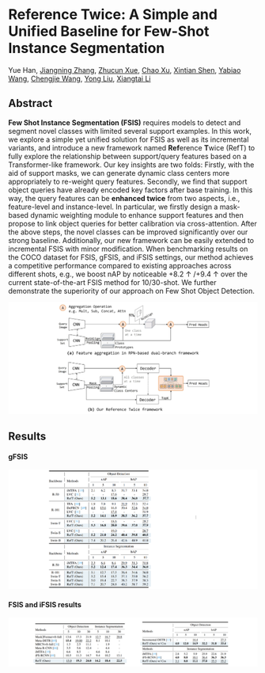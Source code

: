 # Reference Twice: A Simple and Unified Baseline for Few-Shot Instance Segmentation

Yue Han, [Jiangning Zhang](https://zhangzjn.github.io/), [Zhucun Xue](http://www.captain-whu.com/xuezhucun.html), [Chao Xu](https://scholar.google.com/citations?hl=zh-CN&user=zlq2S_0AAAAJ), [Xintian Shen](https://april.zju.edu.cn/team/xintian-shen/), [Yabiao Wang](https://scholar.google.com.hk/citations?hl=zh-CN&user=xiK4nFUAAAAJ), [Chengjie Wang](https://scholar.google.com/citations?hl=zh-CN&user=fqte5H4AAAAJ), [Yong Liu](https://april.zju.edu.cn/our-team/), [Xiangtai Li](https://lxtgh.github.io/)

## Abstract
**Few Shot Instance Segmentation (FSIS)** requires models to detect and segment novel classes with limited several support examples. In this work, we explore a simple yet unified solution for FSIS as well as its incremental variants, and introduce a new framework named **Ref**erence **T**wice (RefT) to fully explore the relationship between support/query features based on a Transformer-like framework. Our key insights are two folds: Firstly, with the aid of support masks, we can generate dynamic class centers more appropriately to re-weight query features. Secondly, we find that support object queries have already encoded key factors after base training. In this way, the query features can be **enhanced twice** from two aspects, i.e., feature-level and instance-level. In particular, we firstly design a mask-based dynamic weighting module to enhance support features and then propose to link object queries for better calibration via cross-attention. After the above steps, the novel classes can be improved significantly over our strong baseline. Additionally, our new framework can be easily extended to incremental FSIS with minor modification. When benchmarking results on the COCO dataset for FSIS, gFSIS, and iFSIS settings, our method achieves a competitive performance compared to existing approaches across different shots, e.g., we boost nAP by noticeable +8.2 $\uparrow$ /+9.4 $\uparrow$ over the current state-of-the-art FSIS method for 10/30-shot. We further demonstrate the superiority of our approach on Few Shot Object Detection.


![Figure](./fig/teaser.png)

## Results
#### gFSIS 
![Figure](./fig/gfsis_res.png)
#### FSIS and iFSIS  results
![Figure](./fig/fsis_res.png)


